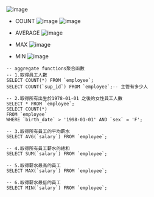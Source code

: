 
![image](https://github.com/XiangYun2582/tools/assets/110577553/83351cb2-a745-4936-934d-3cdaf3f31e28)
- COUNT
![image](https://github.com/XiangYun2582/tools/assets/110577553/f561b9fb-7efe-4c6b-a914-7fca500ed8f1)
![image](https://github.com/XiangYun2582/tools/assets/110577553/b7e04711-82a8-4f5c-b22e-2e39d484848c)

- AVERAGE
![image](https://github.com/XiangYun2582/tools/assets/110577553/bbe0f2ce-3804-4583-b01f-cd23b9063371)

- MAX
![image](https://github.com/XiangYun2582/tools/assets/110577553/349d89fb-9dcd-4552-be17-63826d61eca9)

- MIN
![image](https://github.com/XiangYun2582/tools/assets/110577553/c9e6ee2f-fa2e-450b-ae50-5587e9f94b20)

```mysql
-- aggregate functions聚合函數
-- 1.取得員工人數
SELECT COUNT(*) FROM `employee`;
SELECT COUNT(`sup_id`) FROM `employee`;-- 主管有多少人

-- 2.取得所有出生於1978-01-01 之後的女性員工人數
SELECT * FROM `employee`;
SELECT COUNT(*)
FROM `employee`
WHERE `birth_date` > '1998-01-01' AND `sex` = 'F';

-- 3.取得所有員工的平均薪水
SELECT AVG(`salary`) FROM `employee`;

-- 4.取得所有員工薪水的總和
SELECT SUM(`salary`) FROM `employee`;

-- 5.取得薪水最高的員工
SELECT MAX(`salary`) FROM `employee`;

-- 6.取得薪水最低的員工
SELECT MIN(`salary`) FROM `employee`;
```
